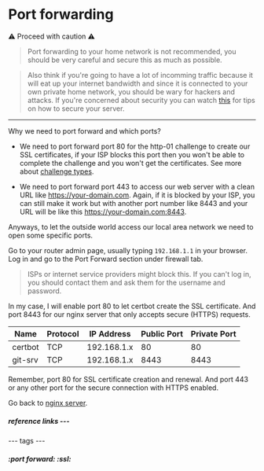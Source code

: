 # Port forwarding

⚠️ Proceed with caution ⚠️
> Port forwarding to your home network is not recommended, you should be very careful and secure this as much as possible.

> Also think if you're going to have a lot of incomming traffic because it will eat up your internet bandwidth and since it is connected to your own private home network, you should be wary for hackers and attacks. If you're concerned about security you can watch [this](https://www.youtube.com/watch?v=ZhMw53Ud2tY) for tips on how to secure your server.
---

Why we need to port forward and which ports?

- We need to port forward port 80 for the http-01 challenge to create our SSL certificates, if your ISP blocks this port then you won't be able to complete the challenge and you won't get the certificates. See more about [challenge types](https://letsencrypt.org/docs/challenge-types/#http-01-challenge).

- We need to port forward port 443 to access our web server with a clean URL like https://your-domain.com. Again, if it is blocked by your ISP, you can still make it work but with another port number like 8443 and your URL will be like this https://your-domain.com:8443.

Anyways, to let the outside world access our local area network we need to open some specific ports.

Go to your router admin page, usually typing `192.168.1.1` in your browser. Log in and go to the Port Forward section under firewall tab.
> ISPs or internet service providers might block this. If you can't log in, you should contact them and ask them for the username and password.

In my case, I will enable port 80 to let certbot create the SSL certificate.
And port 8443 for our nginx server that only accepts secure (HTTPS) requests.

| Name    | Protocol | IP Address  | Public Port | Private Port |
|---------|----------|-------------|-------------|--------------|
| certbot | TCP      | 192.168.1.x | 80          | 80           |
| git-srv | TCP      | 192.168.1.x | 8443        | 8443         |

Remember, port 80 for SSL certificate creation and renewal. And port 443 or any other port for the secure connection with HTTPS enabled.

Go back to [nginx server](nginx-server.md).


##### reference links ---

--- tags ---
##### :port forward: :ssl:

